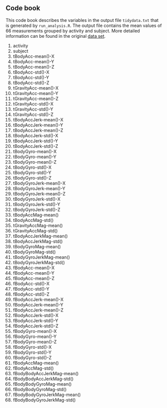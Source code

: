 ## Code book

This code book describes the variables in the output file `tidydata.txt` that is generated by `run_analysis.R`. The output file contains the mean values of 66 measurements grouped by activity and subject. More detailed information can be found in the original [data set](http://archive.ics.uci.edu/ml/datasets/Human+Activity+Recognition+Using+Smartphones).

   1. activity
   2. subject
   3. tBodyAcc-mean()-X
   4. tBodyAcc-mean()-Y
   5. tBodyAcc-mean()-Z
   6. tBodyAcc-std()-X
   7. tBodyAcc-std()-Y
   8. tBodyAcc-std()-Z
   9. tGravityAcc-mean()-X
   10. tGravityAcc-mean()-Y
   11. tGravityAcc-mean()-Z
   12. tGravityAcc-std()-X
   13. tGravityAcc-std()-Y
   14. tGravityAcc-std()-Z
   15. tBodyAccJerk-mean()-X
   16. tBodyAccJerk-mean()-Y
   17. tBodyAccJerk-mean()-Z
   18. tBodyAccJerk-std()-X
   19. tBodyAccJerk-std()-Y
   20. tBodyAccJerk-std()-Z
   21. tBodyGyro-mean()-X
   22. tBodyGyro-mean()-Y
   23. tBodyGyro-mean()-Z
   24. tBodyGyro-std()-X
   25. tBodyGyro-std()-Y
   26. tBodyGyro-std()-Z
   27. tBodyGyroJerk-mean()-X
   28. tBodyGyroJerk-mean()-Y
   29. tBodyGyroJerk-mean()-Z
   30. tBodyGyroJerk-std()-X
   31. tBodyGyroJerk-std()-Y
   32. tBodyGyroJerk-std()-Z
   33. tBodyAccMag-mean()
   34. tBodyAccMag-std()
   35. tGravityAccMag-mean()
   36. tGravityAccMag-std()
   37. tBodyAccJerkMag-mean()
   38. tBodyAccJerkMag-std()
   39. tBodyGyroMag-mean()
   40. tBodyGyroMag-std()
   41. tBodyGyroJerkMag-mean()
   42. tBodyGyroJerkMag-std()
   43. fBodyAcc-mean()-X
   44. fBodyAcc-mean()-Y
   45. fBodyAcc-mean()-Z
   46. fBodyAcc-std()-X
   47. fBodyAcc-std()-Y
   48. fBodyAcc-std()-Z
   49. fBodyAccJerk-mean()-X
   50. fBodyAccJerk-mean()-Y
   51. fBodyAccJerk-mean()-Z
   52. fBodyAccJerk-std()-X
   53. fBodyAccJerk-std()-Y
   54. fBodyAccJerk-std()-Z
   55. fBodyGyro-mean()-X
   56. fBodyGyro-mean()-Y
   57. fBodyGyro-mean()-Z
   58. fBodyGyro-std()-X
   59. fBodyGyro-std()-Y
   60. fBodyGyro-std()-Z
   61. fBodyAccMag-mean()
   62. fBodyAccMag-std()
   63. fBodyBodyAccJerkMag-mean()
   64. fBodyBodyAccJerkMag-std()
   65. fBodyBodyGyroMag-mean()
   66. fBodyBodyGyroMag-std()
   67. fBodyBodyGyroJerkMag-mean()
   68. fBodyBodyGyroJerkMag-std()
